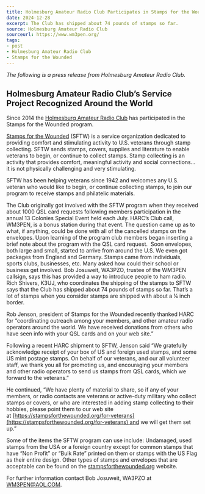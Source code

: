 ```yaml
---
title: Holmesburg Amateur Radio Club Participates in Stamps for the Wounded Program
date: 2024-12-28
excerpt: The Club has shipped about 74 pounds of stamps so far.
source: Holmesburg Amateur Radio Club
sourceurl: https://www.wm3pen.org/
tags:
- post
- Holmesburg Amateur Radio Club
- Stamps for the Wounded
---
```

*The following is a press release from Holmesburg Amateur Radio Club.*

## Holmesburg Amateur Radio Club’s Service Project Recognized Around the World

Since 2014 the [Holmesburg Amateur Radio Club](https://www.wm3pen.org/) has participated in the Stamps for the Wounded program.

[Stamps for the Wounded](https://www.stampsforthewounded.org/) (SFTW) is a service organization dedicated to providing comfort and stimulating activity to U.S. veterans through stamp collecting. SFTW sends stamps, covers, supplies and literature to enable veterans to begin, or continue to collect stamps. Stamp collecting is an activity that provides comfort, meaningful activity and social connections... it is not physically challenging and very stimulating.

SFTW has been helping veterans since 1942 and welcomes any U.S. veteran who would like to begin, or continue collecting stamps, to join our program to receive stamps and philatelic materials.

The Club originally got involved with the SFTW program when they received about 1000 QSL card requests following members participation in the annual 13 Colonies Special Event held each July. HARC’s Club call, WM3PEN, is a bonus station during that event. The question came up as to what, if anything, could be done with all of the cancelled stamps on the envelopes. Upon learning of the program club members began inserting a brief note about the program with the QSL card request.  Soon envelopes, both large and small, started to arrive from around the U.S. We even got packages from England and Germany. Stamps came from individuals, sports clubs, businesses, etc. Many asked how could their school or business get involved. Bob Josuweit, WA3PZO, trustee of the WM3PEN callsign, says this has provided a way to introduce people to ham radio. Rich Shivers, K3UJ, who coordinates the shipping of the stamps to SFTW says that the Club has shipped about 74 pounds of stamps so far. That’s a lot of stamps when you consider stamps are shipped with about a ¼ inch border.

Rob Jenson, president of Stamps for the Wounded recently thanked HARC for “coordinating outreach among your members, and other amateur radio operators around the world. We have received donations from others who have seen info with your QSL cards and on your web site.”

Following a recent HARC shipment to SFTW, Jenson said “We gratefully acknowledge receipt of your box of US and foreign used stamps, and some US mint postage stamps. On behalf of our veterans, and our all volunteer staff, we thank you all for promoting us, and encouraging your members and other radio operators to send us stamps from QSL cards, which we forward to the veterans.”

He continued, “We have plenty of material to share, so if any of your members, or radio contacts are veterans or active-duty military who collect stamps or covers, or who are interested in adding stamp collecting to their hobbies, please point them to our web site at [https://stampsforthewounded.org/for-veterans](https://stampsforthewounded.org/for-veterans) and we will get them set up.”

Some of the items the SFTW program can use include: Undamaged, used stamps from the USA or a foreign country except for common stamps that have “Non Profit” or “Bulk Rate” printed on them or stamps with the US Flag as their entire design. Other types of stamps and envelopes that are acceptable can be found on the [stampsforthewounded.org](https://www.stampsforthewounded.org/) website.

For further information contact Bob Josuweit, WA3PZO at [WM3PEN@AOL.COM](mailto:WM3PEN@AOL.COM).